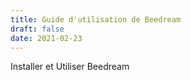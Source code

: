 ```yaml
---
title: Guide d'utilisation de Beedream
draft: false 
date: 2021-02-23 
---
```

Installer et Utiliser Beedream
<!--more-->

